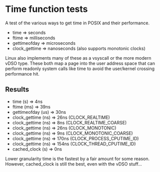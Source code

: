 # Time function tests

A test of the various ways to get time in POSIX and their performance.

 * time => seconds
 * ftime => milliseconds
 * gettimeofday => microseconds
 * clock_gettime => nanoseconds (also supports monotonic clocks)

Linux also implements many of these as a vsyscall or the more modern
vDSO type. These both map a page into the user address space that can
perform readonly system calls like time to avoid the user/kernel
crossing performance hit.

## Results

 * time          (s)  =>   4ns
 * ftime         (ms) =>  39ns
 * gettimeofday  (us) =>  30ns
 * clock_gettime (ns) =>  26ns (CLOCK_REALTIME)
 * clock_gettime (ns) =>   8ns (CLOCK_REALTIME_COARSE)
 * clock_gettime (ns) =>  26ns (CLOCK_MONOTONIC)
 * clock_gettime (ns) =>   9ns (CLOCK_MONOTONIC_COARSE)
 * clock_gettime (ns) => 170ns (CLOCK_PROCESS_CPUTIME_ID)
 * clock_gettime (ns) => 154ns (CLOCK_THREAD_CPUTIME_ID)
 * cached_clock  (s)  =>   0ns

Lower granularity time is the fastest by a fair amount for some
reason. However, cached_clock is still the best, even with the vDSO
stuff...

